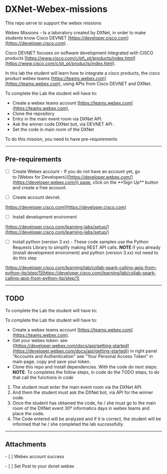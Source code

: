 DXNet-Webex-missions
====================

  

This repo serve to support the webex missions

  

Webex Missions - Is a laboratory created by DXNet, in order to make students know Cisco DEVNET [https://developer.cisco.com](https://developer.cisco.com) .

Cisco DEVNET focuses on software development integrated with CISCO products [https://www.cisco.com/c/pt\_pt/products/index.html](https://www.cisco.com/c/pt_pt/products/index.html).

  

In this lab the student will learn how to integrate a cisco products, the cisco product webex teams [https://teams.webex.com](https://teams.webex.com), using APIs from Cisco DEVNET and DXNet.

  

To complete the Lab the student will have to:

*   Create a webex teams account [https://teams.webex.com](https://teams.webex.com).
*   Clone the repository
*   Entry in the main event room via DXNet API.
*   Ask the winner code DXNet bot, via DEVNET API .
*   Set the code in main room of the DXNet

  

  

To do this mission, you need to have pre-requirements

  

  

* * *

  

Pre-requirements
----------------

- [ ] Create Webex account - If you do not have an account yet, go to \[Webex for Developers\]([https://developer.webex.com/](https://developer.webex.com/)) page, click on the \*\*Sign Up\*\* button and create a free account.

  

- [ ] Create account devnet.

[https://developer.cisco.com](https://developer.cisco.com)

  

- [ ] Install development enviroment

[https://developer.cisco.com/learning-labs/setup/](https://developer.cisco.com/learning-labs/setup/)

  

  

- [ ] Install python (version 3.xx) - These code samples use the Python Requests Library to simplify making REST API calls.
 **NOTE** if you already (install development enviroment) and python (version 3.xx) not need to do this step 

[https://developer.cisco.com/learning/lab/collab-spark-calling-apis-from-python-itp/step/1](https://developer.cisco.com/learning/lab/collab-spark-calling-apis-from-python-itp/step/1)

  

* * *

  

TODO
----

  

To complete the Lab the student will have to:

To complete the Lab the student will have to:

*   Create a webex teams account [https://teams.webex.com](https://teams.webex.com).
*   Get your webex token: see ([https://developer.webex.com/docs/api/getting-started](https://developer.webex.com/docs/api/getting-started)) in right panel "Accounts and Authentication" see "Your Personal Access Token" in main page, copy and save your token.
*   Clone this repo and install dependencies. With the code do next steps:
  **NOTE**: To completes the follow steps, in code do the TODO steps, to do that call the functions in code
  1.  The student must enter the main event room via the DXNet API.
  2.  And them the student must ask the DXNet bot, via API for the winner code.
  3.  Once the student has obtained the code, he / she must go to the main room of the DXNet event 30º informatics days in webex teams and place the code.
  4.  The Code entered will be analyzed and if it is correct, the student will be informed that he / she completed the lab successfully.

  

  

  

* * *

  

  

Attachments
-----------

  

\- \[ \] Webex account success

  

  

  

\- \[ \] Set Post to your dxnet webex
